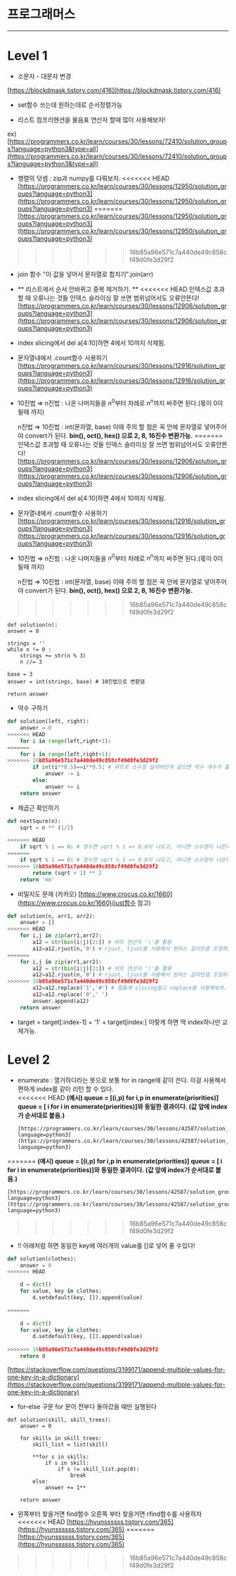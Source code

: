 # 프로그래머스

---

# Level 1

- 소문자 - 대문자 변경

[https://blockdmask.tistory.com/416](https://blockdmask.tistory.com/416)

- set함수 쓰는데 원하는데로 순서정렬가능

- 리스트 컴프리헨션을 물음표 연산자 할때 많이 사용해보자!

ex) [https://programmers.co.kr/learn/courses/30/lessons/72410/solution_groups?language=python3&type=all](https://programmers.co.kr/learn/courses/30/lessons/72410/solution_groups?language=python3&type=all)

- 행렬의 덧셈 : zip과 numpy를 다뤄보자.
<<<<<<< HEAD
  [https://programmers.co.kr/learn/courses/30/lessons/12950/solution_groups?language=python3](https://programmers.co.kr/learn/courses/30/lessons/12950/solution_groups?language=python3)
=======
[https://programmers.co.kr/learn/courses/30/lessons/12950/solution_groups?language=python3](https://programmers.co.kr/learn/courses/30/lessons/12950/solution_groups?language=python3)
>>>>>>> 16b85a96e571c7a440de49c858cf49d0fe3d29f2

- join 함수 "이 값을 넣어서 문자열로 합치기".join(arr)

- ** 리스트에서 순서 안바뀌고 중복 제거하기. **
<<<<<<< HEAD
  인덱스값 초과할 때 오류나는 것들 인덱스 슬라이싱 잘 쓰면 범위넘어서도 오류안뜬다!
  [https://programmers.co.kr/learn/courses/30/lessons/12906/solution_groups?language=python3](https://programmers.co.kr/learn/courses/30/lessons/12906/solution_groups?language=python3)
- index slicing에서 del a[4:10]하면 4에서 10까지 삭제됨.

- 문자열내에서 .count함수 사용하기
  [https://programmers.co.kr/learn/courses/30/lessons/12916/solution_groups?language=python3](https://programmers.co.kr/learn/courses/30/lessons/12916/solution_groups?language=python3)

- 10진법 ⇒ n진법 : 나온 나머지들을 $n^0$부터 차례로 $n^n$까지 써주면 된다.(몫이 0이 될때 까지)

  n진법 ⇒ 10진법 : int(문자열, base) 이때 주의 할 점은 꼭 안에 문자열로 넣어주어야 convert가 된다.
  **bin(), oct(), hex() 으로 2, 8, 16진수 변환가능.**
=======
인덱스값 초과할 때 오류나는 것들 인덱스 슬라이싱 잘 쓰면 범위넘어서도 오류안뜬다!
[https://programmers.co.kr/learn/courses/30/lessons/12906/solution_groups?language=python3](https://programmers.co.kr/learn/courses/30/lessons/12906/solution_groups?language=python3)
- index slicing에서 del a[4:10]하면 4에서 10까지 삭제됨.

- 문자열내에서 .count함수 사용하기
[https://programmers.co.kr/learn/courses/30/lessons/12916/solution_groups?language=python3](https://programmers.co.kr/learn/courses/30/lessons/12916/solution_groups?language=python3)

- 10진법 ⇒ n진법 : 나온 나머지들을 $n^0$부터 차례로 $n^n$까지 써주면 된다.(몫이 0이 될때 까지)

    n진법 ⇒ 10진법 : int(문자열, base) 이때 주의 할 점은 꼭 안에 문자열로 넣어주어야 convert가 된다.
    **bin(), oct(), hex() 으로 2, 8, 16진수 변환가능.**
>>>>>>> 16b85a96e571c7a440de49c858cf49d0fe3d29f2

```
def solution(n):
answer = 0

strings = ''
while n != 0 :
    strings += str(n % 3)
    n //= 3

base = 3
answer = int(strings, base) # 10진법으로 변환댐

return answer
```

- 약수 구하기

```python
def solution(left, right):
    answer = 0
<<<<<<< HEAD
    for i in range(left,right+1):
=======
    for i in range(left,right+1): 
>>>>>>> 16b85a96e571c7a440de49c858cf49d0fe3d29f2
        if int(i**0.5)==i**0.5: # 루트로 소수점 날려버린게 같으면 약수 개수가 홀수이다!!
            answer -= i
        else:
            answer += i
    return answer
```

- 제곱근 확인하기

```python
def nextSqure(n):
    sqrt = n ** (1/2)

<<<<<<< HEAD
    if sqrt % 1 == 0: # 정수면 sqrt % 1 => 0.0이 나오고, 아니면 소수점이 나온다.
=======
    if sqrt % 1 == 0: # 정수면 sqrt % 1 => 0.0이 나오고, 아니면 소수점이 나온다. 
>>>>>>> 16b85a96e571c7a440de49c858cf49d0fe3d29f2
        return (sqrt + 1) ** 2
    return 'no'
```

- 비밀지도 문제 (카카오) [https://www.crocus.co.kr/1660](https://www.crocus.co.kr/1660)(just함수 참고)

```python
def solution(n, arr1, arr2):
    answer = []
<<<<<<< HEAD
    for i,j in zip(arr1,arr2):
        a12 = str(bin(i|j)[2:]) # 비트 연산자 '|'를 활용
        a12=a12.rjust(n,'0') # rjust, ljust를 사용해서 원하는 길이만큼 조정하기
=======
    for i,j in zip(arr1,arr2): 
        a12 = str(bin(i|j)[2:]) # 비트 연산자 '|'를 활용
        a12=a12.rjust(n,'0') # rjust, ljust를 사용해서 원하는 길이만큼 조정하기 
>>>>>>> 16b85a96e571c7a440de49c858cf49d0fe3d29f2
        a12=a12.replace('1','#') # 힘들게 slicing말고 replace를 사용해보자.
        a12=a12.replace('0',' ')
        answer.append(a12)
    return answer
```

- target = target[:index-1] + '1' + target[index:] 이렇게 하면 딱 index하나만 교체가능.

# Level 2

- enumerate : 열거하다라는 뜻으로 보통 for in range에 같이 쓴다. 이걸 사용해서 편하게 index를 같이 리턴 할 수 있다.  
<<<<<<< HEAD
  **(예시) queue = [(i,p) for i,p in enumerate(priorities)]
  queue = [ i for i in enumerate(priorities)]와 동일한 결과이다. (값 앞에 index가 순서대로 붙음.)**

      [https://programmers.co.kr/learn/courses/30/lessons/42587/solution_groups?language=python3](https://programmers.co.kr/learn/courses/30/lessons/42587/solution_groups?language=python3)
=======
**(예시) queue = [(i,p) for i,p in enumerate(priorities)]
queue = [ i for i in enumerate(priorities)]와 동일한 결과이다. (값 앞에 index가 순서대로 붙음.)**

    [https://programmers.co.kr/learn/courses/30/lessons/42587/solution_groups?language=python3](https://programmers.co.kr/learn/courses/30/lessons/42587/solution_groups?language=python3)
>>>>>>> 16b85a96e571c7a440de49c858cf49d0fe3d29f2

- !! 아래처럼 하면 동일한 key에 여러개의 value를 []로 넣어 줄 수있다!

```python
def solution(clothes):
	answer = 0
<<<<<<< HEAD

	d = dict()
	for value, key in clothes:
	    d.setdefault(key, []).append(value)

=======
	
	d = dict()
	for value, key in clothes:
	    d.setdefault(key, []).append(value)
	
>>>>>>> 16b85a96e571c7a440de49c858cf49d0fe3d29f2
	return d
```

[https://stackoverflow.com/questions/3199171/append-multiple-values-for-one-key-in-a-dictionary](https://stackoverflow.com/questions/3199171/append-multiple-values-for-one-key-in-a-dictionary)

- for-else 구문 for 문이 전부다 돌아갔을 때만 실행된다

```
def solution(skill, skill_trees):
    answer = 0

    for skills in skill_trees:
        skill_list = list(skill)

        **for s in skills:
            if s in skill:
                if s != skill_list.pop(0):
                    break
        else:
            answer += 1**

    return answer
```

- 왼쪽부터 찾을거면 find함수 오른쪽 부터 찾을거면 rfind함수를 사용하자
<<<<<<< HEAD
  [https://hyunssssss.tistory.com/365](https://hyunssssss.tistory.com/365)
=======
[https://hyunssssss.tistory.com/365](https://hyunssssss.tistory.com/365)
>>>>>>> 16b85a96e571c7a440de49c858cf49d0fe3d29f2
